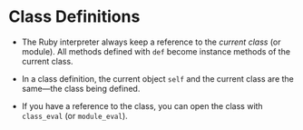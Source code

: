 Class Definitions
=================

* The Ruby interpreter always keep a reference to the _current class_ (or
  module). All methods defined with `def` become instance methods of the current
  class.

* In a class definition, the current object `self` and the current class are the
  same—the class being defined.

* If you have a reference to the class, you can open the class with `class_eval`
  (or `module_eval`).
